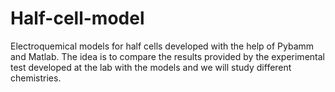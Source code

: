 # Half-cell-model
Electroquemical models for half cells developed with the help of Pybamm and Matlab. The idea is to compare the results provided by the experimental test developed at the lab with the models and we will study different chemistries.
